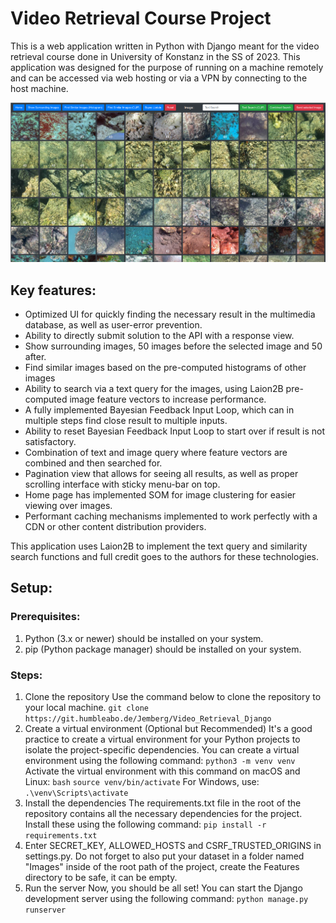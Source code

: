 # Video Retrieval Course Project

This is a web application written in Python with Django meant for the video retrieval course done in University of Konstanz in the SS of 2023. This application was designed for the purpose of running on a machine remotely and can be accessed via web hosting or via a VPN by connecting to the host machine.


![Showcase](image.png)

## Key features:
- Optimized UI for quickly finding the necessary result in the multimedia database, as well as user-error prevention.
- Ability to directly submit solution to the API with a response view.
- Show surrounding images, 50 images before the selected image and 50 after.
- Find similar images based on the pre-computed histograms of other images
- Ability to search via a text query for the images, using Laion2B pre-computed image feature vectors to increase performance.
- A fully implemented Bayesian Feedback Input Loop, which can in multiple steps find close result to multiple inputs.
- Ability to reset Bayesian Feedback Input Loop to start over if result is not satisfactory.
- Combination of text and image query where feature vectors are combined and then searched for.
- Pagination view that allows for seeing all results, as well as proper scrolling interface with sticky menu-bar on top.
- Home page has implemented SOM for image clustering for easier viewing over images.
- Performant caching mechanisms implemented to work perfectly with a CDN or other content distribution providers.

This application uses Laion2B to implement the text query and similarity search functions and full credit goes to the authors for these technologies.

## Setup:

### Prerequisites:
1. Python (3.x or newer) should be installed on your system.
2. pip (Python package manager) should be installed on your system.

### Steps:
1. Clone the repository
Use the command below to clone the repository to your local machine.
`git clone https://git.humbleabo.de/Jemberg/Video_Retrieval_Django`
2. Create a virtual environment (Optional but Recommended)
It's a good practice to create a virtual environment for your Python projects to isolate the project-specific dependencies. You can create a virtual environment using the following command:
`python3 -m venv venv`
Activate the virtual environment with this command on macOS and Linux:
`bash`
`source venv/bin/activate`
For Windows, use:
`.\venv\Scripts\activate`
4. Install the dependencies
The requirements.txt file in the root of the repository contains all the necessary dependencies for the project. Install these using the following command:
`pip install -r requirements.txt`
5. Enter SECRET_KEY, ALLOWED_HOSTS and CSRF_TRUSTED_ORIGINS in settings.py. Do not forget to also put your dataset in a folder named "Images" inside of the root path of the project, create the Features directory to be safe, it can be empty.
6. Run the server
Now, you should be all set! You can start the Django development server using the following command:
`python manage.py runserver`
